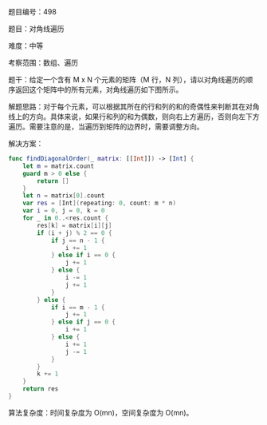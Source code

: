 题目编号：498

题目：对角线遍历

难度：中等

考察范围：数组、遍历

题干：给定一个含有 M x N 个元素的矩阵（M 行，N 列），请以对角线遍历的顺序返回这个矩阵中的所有元素，对角线遍历如下图所示。

解题思路：对于每个元素，可以根据其所在的行和列的和的奇偶性来判断其在对角线上的方向。具体来说，如果行和列的和为偶数，则向右上方遍历，否则向左下方遍历。需要注意的是，当遍历到矩阵的边界时，需要调整方向。

解决方案：

```swift
func findDiagonalOrder(_ matrix: [[Int]]) -> [Int] {
    let m = matrix.count
    guard m > 0 else {
        return []
    }
    let n = matrix[0].count
    var res = [Int](repeating: 0, count: m * n)
    var i = 0, j = 0, k = 0
    for _ in 0..<res.count {
        res[k] = matrix[i][j]
        if (i + j) % 2 == 0 {
            if j == n - 1 {
                i += 1
            } else if i == 0 {
                j += 1
            } else {
                i -= 1
                j += 1
            }
        } else {
            if i == m - 1 {
                j += 1
            } else if j == 0 {
                i += 1
            } else {
                i += 1
                j -= 1
            }
        }
        k += 1
    }
    return res
}
```

算法复杂度：时间复杂度为 O(mn)，空间复杂度为 O(mn)。